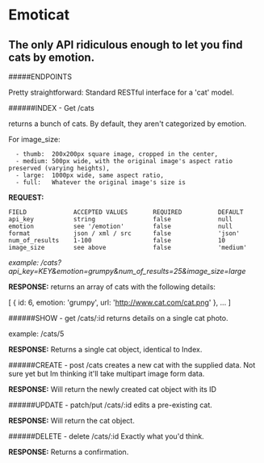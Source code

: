Emoticat
========
The only API ridiculous enough to let you find cats by emotion.
--------------------------


#####ENDPOINTS

Pretty straightforward: Standard RESTful interface for a 'cat' model. 


######INDEX - Get /cats
  
  returns a bunch of cats. By default, they aren't categorized by emotion.
  
  For image_size: 

  ```
    - thumb:  200x200px square image, cropped in the center,
    - medium: 500px wide, with the original image's aspect ratio preserved (varying heights),
    - large:  1000px wide, same aspect ratio,
    - full:   Whatever the original image's size is
  ```

  **REQUEST:**

    FIELD             ACCEPTED VALUES       REQUIRED          DEFAULT
    api_key           string                false             null
    emotion           see '/emotion'        false             null
    format            json / xml / src      false             'json'
    num_of_results    1-100                 false             10
    image_size        see above             false             'medium'       

  *example: /cats?api_key=KEY&emotion=grumpy&num_of_results=25&image_size=large*


  **RESPONSE:**
  returns an array of cats with the following details:

  [
    {
      id:       6,
      emotion:  'grumpy',
      url:      'http://www.cat.com/cat.png'
    }, ...
  ]


######SHOW - get /cats/:id
  returns details on a single cat photo.

  example: /cats/5

  **RESPONSE:**
  Returns a single cat object, identical to Index.


######CREATE - post /cats
  creates a new cat with the supplied data. Not sure yet but Im thinking it'll take multipart image form data.

  **RESPONSE:**
  Will return the newly created cat object with its ID


######UPDATE - patch/put /cats/:id
  edits a pre-existing cat.

  **RESPONSE:**
  Will return the cat object.

######DELETE - delete /cats/:id
  Exactly what you'd think.

  **RESPONSE:**
  Returns a confirmation.
